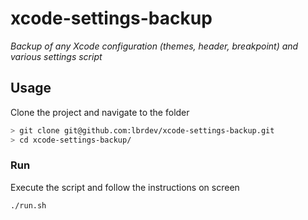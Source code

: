 # xcode-settings-backup

*Backup of any Xcode configuration (themes, header, breakpoint) and various settings script*

## Usage

Clone the project and navigate to the folder
```bash
> git clone git@github.com:lbrdev/xcode-settings-backup.git
> cd xcode-settings-backup/
```

### Run

Execute the script and follow the instructions on screen
```bash
./run.sh
```
